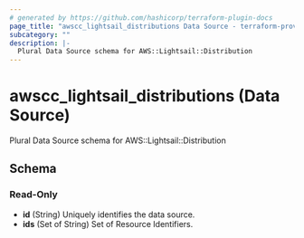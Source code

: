 ```yaml
---
# generated by https://github.com/hashicorp/terraform-plugin-docs
page_title: "awscc_lightsail_distributions Data Source - terraform-provider-awscc"
subcategory: ""
description: |-
  Plural Data Source schema for AWS::Lightsail::Distribution
---
```


# awscc_lightsail_distributions (Data Source)

Plural Data Source schema for AWS::Lightsail::Distribution



<!-- schema generated by tfplugindocs -->
## Schema

### Read-Only

- **id** (String) Uniquely identifies the data source.
- **ids** (Set of String) Set of Resource Identifiers.


